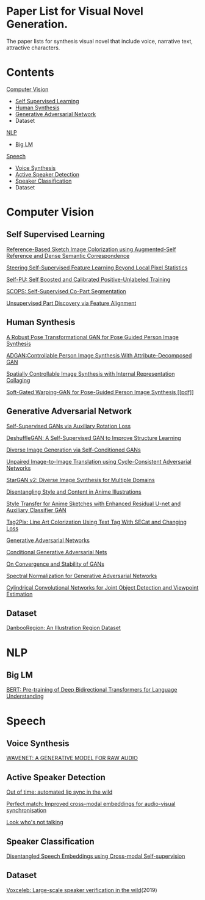 # Paper List for Visual Novel Generation.

The paper lists for synthesis visual novel that include voice, narrative text, attractive characters.

# Contents
[Computer Vision](#Computer-Vision)
- [Self Supervised Learning](#Self-Supervised-Learning)
- [Human Synthesis](#Human-Synthesis)
- [Generative Adversarial Network](#Generative-Adversarial-Network)
- Dataset

[NLP](#NLP)
- [Big LM](#Big-LM)

[Speech](#Speech)
- [Voice Synthesis](#Voice-Synthesis)
- [Active Speaker Detection](#Active-Speaker-Detection)
- [Speaker Classification](#Speaker-Classification)
- Dataset

# Computer Vision
## Self Supervised Learning

[Reference-Based Sketch Image Colorization using Augmented-Self Reference and Dense Semantic Correspondence](https://arxiv.org/abs/2005.05207)

[Steering Self-Supervised Feature Learning Beyond Local Pixel Statistics](https://arxiv.org/abs/2004.02331)

[Self-PU: Self Boosted and Calibrated Positive-Unlabeled Training](https://arxiv.org/abs/2006.11280)

[SCOPS: Self-Supervised Co-Part Segmentation](https://arxiv.org/abs/1905.01298) 

[Unsupervised Part Discovery via Feature Alignment](https://arxiv.org/abs/2012.00313) 

## Human Synthesis

[A Robust Pose Transformational GAN for Pose Guided Person Image Synthesis](https://arxiv.org/abs/2001.01259) 

[ADGAN:Controllable Person Image Synthesis With Attribute-Decomposed GAN](https://arxiv.org/pdf/2003.12267.pdf) 

[Spatially Controllable Image Synthesis with Internal Representation Collaging](https://arxiv.org/pdf/1811.10153.pdf) 

[Soft-Gated Warping-GAN for Pose-Guided Person Image Synthesis [[pdf]]](https://arxiv.org/abs/1810.11610) 

## Generative Adversarial Network

[Self-Supervised GANs via Auxiliary Rotation Loss](https://arxiv.org/abs/1811.11212)

[DeshuffleGAN: A Self-Supervised GAN to Improve Structure Learning](https://arxiv.org/abs/2006.08694) 

[Diverse Image Generation via Self-Conditioned GANs](https://arxiv.org/abs/2006.10728)

[Unpaired Image-to-Image Translation using Cycle-Consistent Adversarial Networks](https://arxiv.org/abs/1703.10593) 

[StarGAN v2: Diverse Image Synthesis for Multiple Domains](https://arxiv.org/abs/1912.01865)

[Disentangling Style and Content in Anime Illustrations](https://arxiv.org/abs/1905.10742) 

[Style Transfer for Anime Sketches with Enhanced Residual U-net and Auxiliary Classifier GAN](https://arxiv.org/abs/1706.03319) 

[Tag2Pix: Line Art Colorization Using Text Tag With SECat and Changing Loss](https://arxiv.org/abs/1908.05840) 

[Generative Adversarial Networks](https://arxiv.org/abs/1406.2661) 

[Conditional Generative Adversarial Nets](https://arxiv.org/abs/1411.1784) 

[On Convergence and Stability of GANs](https://arxiv.org/abs/1705.07215) 

[Spectral Normalization for Generative Adversarial Networks](https://arxiv.org/pdf/1802.05957.pdf) 

[Cylindrical Convolutional Networks for Joint Object Detection and Viewpoint Estimation](https://arxiv.org/abs/2003.11303) 

## Dataset

[DanbooRegion: An Illustration Region Dataset](https://lllyasviel.github.io/DanbooRegion)

# NLP
## Big LM

[BERT: Pre-training of Deep Bidirectional Transformers for Language Understanding](https://arxiv.org/abs/1810.04805)

# Speech
## Voice Synthesis

[WAVENET: A GENERATIVE MODEL FOR RAW AUDIO](https://arxiv.org/pdf/1609.03499.pdf) 

## Active Speaker Detection

[Out of time: automated lip sync in the wild](https://www.robots.ox.ac.uk/~vgg/publications/2016/Chung16a/chung16a.pdf) 

[Perfect match: Improved cross-modal embeddings for audio-visual synchronisation](https://arxiv.org/abs/1809.08001)

[Look who's not talking](https://arxiv.org/abs/2011.14885) 

## Speaker Classification

[Disentangled Speech Embeddings using Cross-modal Self-supervision](https://arxiv.org/abs/2002.08742) 

## Dataset

[Voxceleb: Large-scale speaker verification in the wild](https://www.robots.ox.ac.uk/~vgg/data/voxceleb/)(2019)
